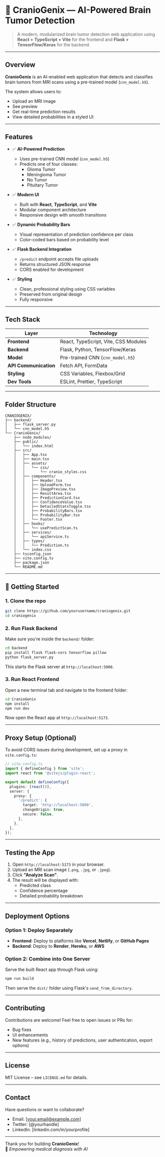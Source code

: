 # 🧠 CranioGenix — AI-Powered Brain Tumor Detection

> A modern, modularized brain tumor detection web application using **React + TypeScript + Vite** for the frontend and **Flask + TensorFlow/Keras** for the backend.


---

## Overview

**CranioGenix** is an AI-enabled web application that detects and classifies brain tumors from MRI scans using a pre-trained model (`cnn_model.h5`). 

The system allows users to:
- Upload an MRI image
- See preview
- Get real-time prediction results
- View detailed probabilities in a styled UI

---

## Features

- ✅ **AI-Powered Prediction**
  - Uses pre-trained CNN model (`cnn_model.h5`)
  - Predicts one of four classes:
    - Glioma Tumor
    - Meningioma Tumor
    - No Tumor
    - Pituitary Tumor

- ✅ **Modern UI**
  - Built with **React**, **TypeScript**, and **Vite**
  - Modular component architecture
  - Responsive design with smooth transitions

- ✅ **Dynamic Probability Bars**
  - Visual representation of prediction confidence per class
  - Color-coded bars based on probability level

- ✅ **Flask Backend Integration**
  - `/predict` endpoint accepts file uploads
  - Returns structured JSON response
  - CORS enabled for development

- ✅ **Styling**
  - Clean, professional styling using CSS variables
  - Preserved from original design
  - Fully responsive

---

##  Tech Stack

| Layer | Technology |
|------|------------|
| **Frontend** | React, TypeScript, Vite, CSS Modules |
| **Backend** | Flask, Python, TensorFlow/Keras |
| **Model** | Pre-trained CNN (`cnn_model.h5`) |
| **API Communication** | Fetch API, FormData |
| **Styling** | CSS Variables, Flexbox/Grid |
| **Dev Tools** | ESLint, Prettier, TypeScript |

---

##  Folder Structure

```
CRANIOGENIX/
├── backend/
│   ├── flask_server.py
│   └── cnn_model.h5
└── CranioGenix/
    ├── node_modules/
    ├── public/
    │   └── index.html
    ├── src/
    │   ├── App.tsx
    │   ├── main.tsx
    │   ├── assets/
    │   │   └── css/
    │   │       └── cranio_styles.css
    │   ├── components/
    │   │   ├── Header.tsx
    │   │   ├── UploadForm.tsx
    │   │   ├── ImagePreview.tsx
    │   │   ├── ResultArea.tsx
    │   │   ├── PredictionCard.tsx
    │   │   ├── ConfidenceValue.tsx
    │   │   ├── DetailedStatsToggle.tsx
    │   │   ├── ProbabilityBars.tsx
    │   │   ├── ProbabilityBar.tsx
    │   │   └── Footer.tsx
    │   ├── hooks/
    │   │   └── usePredictScan.ts
    │   ├── services/
    │   │   └── apiService.ts
    │   ├── types/
    │   │   └── Prediction.ts
    │   └── index.css
    ├── tsconfig.json
    ├── vite.config.ts
    ├── package.json
    └── README.md
```

---

## 🚀 Getting Started

### 1. Clone the repo

```bash
git clone https://github.com/yourusername/craniogenix.git
cd craniogenix
```

### 2. Run Flask Backend

Make sure you're inside the `backend/` folder:

```bash
cd backend
pip install flask flask-cors tensorflow pillow
python flask_server.py
```

This starts the Flask server at `http://localhost:5000`.

### 3. Run React Frontend

Open a new terminal tab and navigate to the frontend folder:

```bash
cd CranioGenix
npm install
npm run dev
```

Now open the React app at `http://localhost:5173`.

---

## Proxy Setup (Optional)

To avoid CORS issues during development, set up a proxy in `vite.config.ts`:

```ts
// vite.config.ts
import { defineConfig } from 'vite';
import react from '@vitejs/plugin-react';

export default defineConfig({
  plugins: [react()],
  server: {
    proxy: {
      '/predict': {
        target: 'http://localhost:5000',
        changeOrigin: true,
        secure: false,
      },
    },
  },
});
```

---

## Testing the App

1. Open `http://localhost:5173` in your browser.
2. Upload an MRI scan image (`.png`, `.jpg`, or `.jpeg`).
3. Click **"Analyze Scan"**.
4. The result will be displayed with:
   - Predicted class
   - Confidence percentage
   - Detailed probability breakdown

---

## Deployment Options

### Option 1: Deploy Separately

- **Frontend**: Deploy to platforms like **Vercel**, **Netlify**, or **GitHub Pages**
- **Backend**: Deploy to **Render**, **Heroku**, or **AWS**

### Option 2: Combine into One Server

Serve the built React app through Flask using:

```bash
npm run build
```

Then serve the `dist/` folder using Flask's `send_from_directory`.

---

## Contributing

Contributions are welcome! Feel free to open issues or PRs for:
- Bug fixes
- UI enhancements
- New features (e.g., history of predictions, user authentication, export options)

---

##  License

MIT License – see `LICENSE.md` for details.

---

## Contact

Have questions or want to collaborate?

- Email: [your.email@example.com]
- Twitter: [@yourhandle]
- LinkedIn: [linkedin.com/in/yourprofile]


---

Thank you for building **CranioGenix**!  
🧠 *Empowering medical diagnosis with AI*
